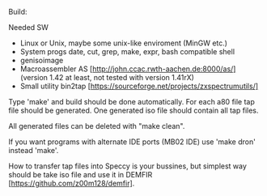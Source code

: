 Build:

Needed SW
- Linux or Unix, maybe some unix-like enviroment (MinGW etc.)
- System progs date, cut, grep, make, expr, bash compatible shell
- genisoimage
- Macroassembler AS [http://john.ccac.rwth-aachen.de:8000/as/] (version 1.42 at
  least, not tested with version 1.41rX)
- Small utility bin2tap [https://sourceforge.net/projects/zxspectrumutils/]

Type 'make' and build should be done automatically. For each a80 file tap file
should be generated. One generated iso file should contain all tap files.

All generated files can be deleted with "make clean".

If you want programs with alternate IDE ports (MB02 IDE) use 'make dron'
instead 'make'.

How to transfer tap files into Speccy is your bussines, but simplest way should
be take iso file and use it in DEMFIR
[https://github.com/z00m128/demfir].

